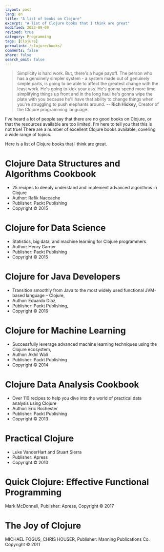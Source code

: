 ```yaml
---
layout: post
lang: en
title: "A list of books on Clojure"
excerpt: "A list of Clojure books that I think are great"
modified: 2023-09-09
revised: true
category: Programming
tags: [Clojure]
permalink: /clojure/books/
comments: false
share: false
search_omit: false
---
```


> Simplicity is hard work. But, there's a huge payoff. The person who has a genuinely simpler system - a system made out of genuinely simple parts, is going to be able to affect the greatest change with the least work. He's going to kick your ass. He's gonna spend more time simplifying things up front and in the long haul he's gonna wipe the plate with you because he'll have that ability to change things when you're struggling to push elephants around.
-- **Rich Hickey**, Creator of the Clojure programming language.

I've heard a lot of people say that there are no good books on Clojure, or that the resources available are too limited. I'm here to tell you that this is not true! There are a number of excellent Clojure books available, covering a wide range of topics.

Here is a list of Clojure books that I think are great.

# Clojure Data Structures and Algorithms Cookbook
   * 25 recipes to deeply understand and implement advanced algorithms in Clojure
   * Author: Rafik Naccache
   * Publisher: Packt Publishing
   * Copyright © 2015

#  Clojure for Data Science
   * Statistics, big data, and machine learning for Clojure programmers
   * Author: Henry Garner
   * Publisher: Packt Publishing
   * Copyright © 2015

# Clojure for Java Developers
   * Transition smoothly from Java to the most widely used functional JVM-based language – Clojure,
   * Author: Eduardo Díaz,
   * Publisher: Packt Publishing,
   * Copyright © 2016

# Clojure for Machine Learning
   * Successfully leverage advanced machine learning techniques using the Clojure ecosystem,
   * Author: Akhil Wali
   * Publisher: Packt Publishing
   * Copyright © 2014

# Clojure Data Analysis Cookbook
   * Over 110 recipes to help you dive into the world of practical data analysis using Clojure
   * Author: Eric Rochester
   * Publisher: Packt Publishing
   * Copyright © 2013

# Practical Clojure
   * Luke VanderHart and Stuart Sierra
   * Publisher: Apress
   * Copyright © 2010

# Quick Clojure: Effective Functional Programming
   Mark McDonnell,
   Publisher: Apress,
   Copyright © 2017

# The Joy of Clojure
   MICHAEL FOGUS,
   CHRIS HOUSER,
   Publisher: Manning Publications Co.
   Copyright © 2011
